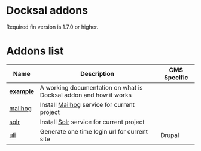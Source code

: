 # Docksal addons

Required fin version is 1.7.0 or higher.

# Addons list

|   Name	|  Description 	|  CMS Specific 	|
|--- |--- |--- |
|   **[example](example)**	|  A working documentation on what is Docksal addon and how it works 	|  |
|   [mailhog](mailhog) | Install [Mailhog](https://github.com/mailhog/MailHog) service for current project |  |
|   [solr](solr) | Install [Solr](http://lucene.apache.org/solr/) service for current project |  |
|   [uli](uli) | Generate one time login url for current site | Drupal |
